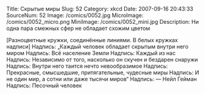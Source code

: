 Title: Скрытые миры 
Slug: 52 
Category: xkcd 
Date: 2007-09-16 20:43:33 
SourceNum: 52 
Image: /comics/0052.jpg 
MicroImage: /comics/0052_micro.png 
MiniImage: /comics/0052_mini.jpg 
Description: Ни одна пара смежных сфер не обладает схожим цветом 

[Разноцветные кружки, соединённые линиями. В белых кружках надписи]
Надпись: „Каждый человек обладает скрытым внутри него миром
Надпись: Всё население Земли
Надпись: Каждый из нас
Надпись: Независимо от того, насколько он скучен и бездарен снаружи
Надпись: Внутри него таится нечто невообразимое
Надпись: Прекрасные, смысшедшие, притягательные, чудесные миры
Надпись: И не один мир, а сотни или даже тысячи миров“
Надпись: — Нейл Гейман
Надпись: Песочный человек